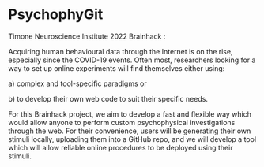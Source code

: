 # PsychophyGit
Timone Neuroscience Institute 2022 Brainhack : 

Acquiring human behavioural data through the Internet is on the rise, especially since the COVID-19 events. Often most, researchers looking for a way to set up online experiments will find themselves either using:

a) complex and tool-specific paradigms or 

b) to develop their own web code to suit their specific needs.

For this Brainhack project, we aim to develop a fast and flexible way which would allow anyone to perform custom psychophysical investigations through the web. For their convenience, users will be generating their own stimuli locally, uploading them into a GitHub repo, and we will develop a tool which will allow reliable online procedures to be deployed using their stimuli.
